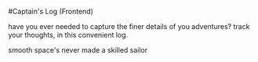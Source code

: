 #Captain's Log (Frontend)

have you ever needed to capture the finer details of you adventures?
track your thoughts, in this convenient log.

smooth space's never made a skilled sailor
